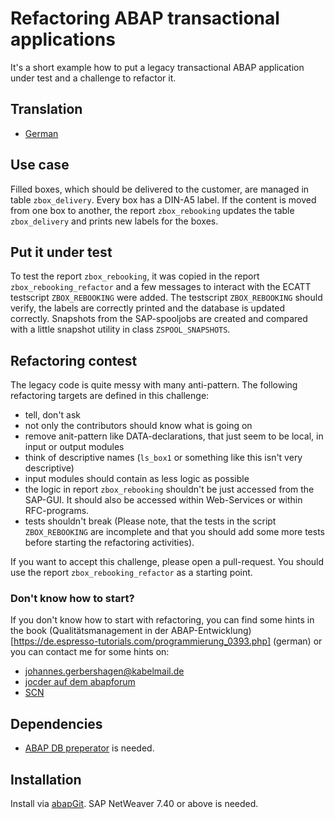 # Refactoring ABAP transactional applications
It's a short example how to put a legacy transactional ABAP application
under test and a challenge to refactor it.

## Translation
- [German](README_DE.md)

## Use case
Filled boxes, which should be delivered to the customer, are managed in table `zbox_delivery`.
Every box has a DIN-A5 label.
If the content is moved from one box to another, the report `zbox_rebooking` updates
the table `zbox_delivery` and prints new labels for the boxes.

## Put it under test
To test the report `zbox_rebooking`, it was copied in the report `zbox_rebooking_refactor` and a few messages to interact with the ECATT testscript `ZBOX_REBOOKING` were added. The testscript `ZBOX_REBOOKING` should verify, the labels are correctly printed and the database is updated correctly.
Snapshots from the SAP-spooljobs are created and
compared with a little snapshot utility in class `ZSPOOL_SNAPSHOTS`.

## Refactoring contest
The legacy code is quite messy with many anti-pattern.
The following refactoring targets are defined in this challenge:
- tell, don't ask
- not only the contributors should know what is going on
- remove anit-pattern like DATA-declarations, that just seem to be local, in input or output modules
- think of descriptive names (`ls_box1` or something like this isn't very descriptive)
- input modules should contain as less logic as possible
- the logic in report `zbox_rebooking` shouldn't be just accessed from the SAP-GUI. It should also be accessed within Web-Services or within RFC-programs.
- tests shouldn't break (Please note, that the tests in the script `ZBOX_REBOOKING` are incomplete and that you should add some more tests before starting the refactoring activities).

If you want to accept this challenge, please open a pull-request. You should use the report `zbox_rebooking_refactor` as a starting point.

### Don't know how to start?
If you don't know how to start with refactoring, you can find some hints in the book (Qualitätsmanagement in
der ABAP-Entwicklung)[https://de.espresso-tutorials.com/programmierung_0393.php]
(german) or you can contact me for some hints on:
- johannes.gerbershagen@kabelmail.de
- [jocder auf dem abapforum](https://www.abapforum.com/forum/memberlist.php?mode=viewprofile&u=20652)
- [SCN](https://people.sap.com/johannes_gerbershagen11)

## Dependencies
- [ABAP DB preperator](https://github.com/bunysae/abap_db_preparator) is needed.

## Installation
Install via [abapGit](https://docs.abapgit.org). SAP NetWeaver 7.40 or above is needed.
